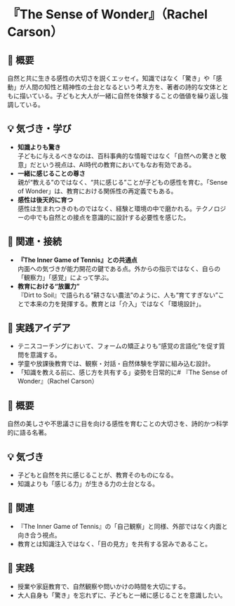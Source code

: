 # 『The Sense of Wonder』（Rachel Carson）

## 📌 概要
自然と共に生きる感性の大切さを説くエッセイ。知識ではなく「驚き」や「感動」が人間の知性と精神性の土台となるという考え方を、著者の詩的な文体とともに描いている。子どもと大人が一緒に自然を体験することの価値を繰り返し強調している。

## 💡 気づき・学び
- **知識よりも驚き**  
  子どもに与えるべきなのは、百科事典的な情報ではなく「自然への驚きと敬意」だという視点は、AI時代の教育においてもなお有効である。
- **一緒に感じることの尊さ**  
  親が“教える”のではなく、“共に感じる”ことが子どもの感性を育む。「Sense of Wonder」は、教育における関係性の再定義でもある。
- **感性は後天的に育つ**  
  感性は生まれつきのものではなく、経験と環境の中で磨かれる。テクノロジーの中でも自然との接点を意識的に設計する必要性を感じた。

## 🔁 関連・接続
- **『The Inner Game of Tennis』との共通点**  
  内面への気づきが能力開花の鍵である点。外からの指示ではなく、自らの「観察力」「感覚」によって学ぶ。
- **教育における“放置力”**  
  『Dirt to Soil』で語られる“耕さない農法”のように、人も“育てすぎない”ことで本来の力を発揮する。教育とは「介入」ではなく「環境設計」。

## 🧪 実践アイデア
- テニスコーチングにおいて、フォームの矯正よりも“感覚の言語化”を促す質問を意識する。
- 学童や放課後教育では、観察・対話・自然体験を学習に組み込む設計。
- 「知識を教える前に、感じ方を共有する」姿勢を日常的に# 『The Sense of Wonder』（Rachel Carson）

## 📌 概要
自然の美しさや不思議さに目を向ける感性を育むことの大切さを、詩的かつ科学的に語る名著。

## 💡 気づき
- 子どもと自然を共に感じることが、教育そのものになる。
- 知識よりも「感じる力」が生きる力の土台となる。

## 🔁 関連
- 『The Inner Game of Tennis』の「自己観察」と同様、外部ではなく内面と向き合う視点。
- 教育とは知識注入ではなく、「目の見方」を共有する営みであること。

## 🧪 実践
- 授業や家庭教育で、自然観察や問いかけの時間を大切にする。
- 大人自身も「驚き」を忘れずに、子どもと一緒に感じることを意識したい。

